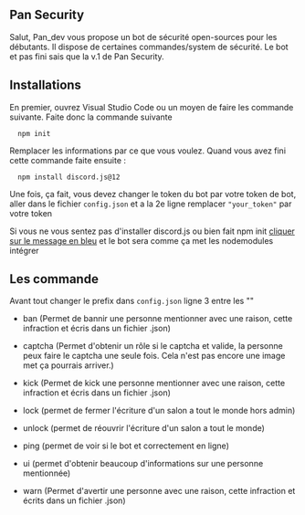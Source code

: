 
## Pan Security

Salut, Pan_dev vous propose un bot de sécurité open-sources pour les débutants. Il dispose de certaines commandes/system de sécurité. Le bot et pas fini sais que la v.1 de Pan Security.
    
## Installations

En premier, ouvrez Visual Studio Code ou un moyen de faire les commande suivante. Faite donc la commande suivante
```http
  npm init
```
Remplacer les informations par ce que vous voulez. Quand vous avez fini cette commande faite ensuite :
```http
  npm install discord.js@12
```
Une fois, ça fait, vous devez changer le token du bot par votre token de bot, aller dans le fichier `config.json` et a la 2e ligne remplacer `"your_token"` par votre token

Si vous ne vous sentez pas d'installer discord.js ou bien fait npm init [cliquer sur le message en bleu](https://verso-heberg.fr/pan/pansecurity.rar) et le bot sera comme ça met les nodemodules intégrer
## Les commande
Avant tout changer le prefix dans `config.json` ligne 3 entre les ""

- ban (Permet de bannir une personne mentionner avec une raison, cette infraction et écris dans un fichier .json)

- captcha (Permet d'obtenir un rôle si le captcha et valide, la personne peux faire le captcha une seule fois. Cela n'est pas encore une image met ça pourrais arriver.)

- kick (Permet de kick une personne mentionner avec une raison, cette infraction et écris dans un fichier .json)

- lock (permet de fermer l'écriture d'un salon a tout le monde hors admin)

- unlock (permet de réouvrir l'écriture d'un salon a tout le monde)

- ping (permet de voir si le bot et correctement en ligne)

- ui (permet d'obtenir beaucoup d'informations sur une personne mentionnée)

- warn (Permet d'avertir une personne avec une raison, cette infraction et écrits dans un fichier .json)
